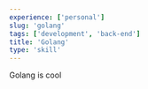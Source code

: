 ```yaml
---
experience: ['personal']
slug: 'golang'
tags: ['development', 'back-end']
title: 'Golang'
type: 'skill'
---
```


Golang is cool